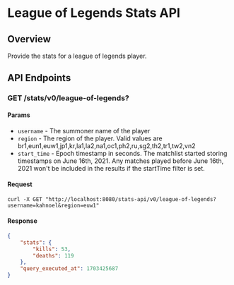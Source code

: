 # League of Legends Stats API 

## Overview
Provide the stats for a league of legends player.

## API Endpoints

### GET /stats/v0/league-of-legends?
#### Params
- `username` - The summoner name of the player
- `region` - The region of the player. Valid values are br1,eun1,euw1,jp1,kr,la1,la2,na1,oc1,ph2,ru,sg2,th2,tr1,tw2,vn2
- `start_time` - Epoch timestamp in seconds. The matchlist started storing timestamps on June 16th, 2021. Any matches played before June 16th, 2021 won't be included in the results if the startTime filter is set.

#### Request
```
curl -X GET "http://localhost:8080/stats-api/v0/league-of-legends?username=kahnoel&region=euw1"
```

#### Response
```json
{
    "stats": {
        "kills": 53,
        "deaths": 119
    },
    "query_executed_at": 1703425687
}
```
